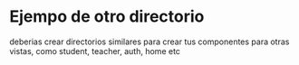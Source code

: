 # Ejempo de otro directorio

deberias crear directorios similares para crear  tus componentes para otras vistas, como student, teacher, auth, home etc

